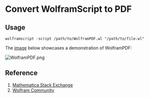 # Convert WolframScript to PDF

## Usage
```shell
wolframscript -script /path/to/WolframPDF.wl "/path/to/file.wl"
```

The [image](Images/WolframPDF.gif) below showcases a demonstration of WolframPDF:

![WolframPDF.png](Images/WolframPDF.gif)

## Reference
1. [Mathematica Stack Exchange](https://mathematica.stackexchange.com/questions/293543/converting-wolfram-language-scripts-wls-into-pdfs)
2. [Wolfram Community](https://community.wolfram.com/groups/-/m/t/37054)
